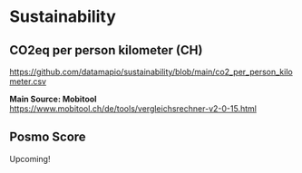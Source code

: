 # Sustainability

## CO2eq per person kilometer (CH)
https://github.com/datamapio/sustainability/blob/main/co2_per_person_kilometer.csv

**Main Source: Mobitool**            
https://www.mobitool.ch/de/tools/vergleichsrechner-v2-0-15.html



## Posmo Score
Upcoming!
